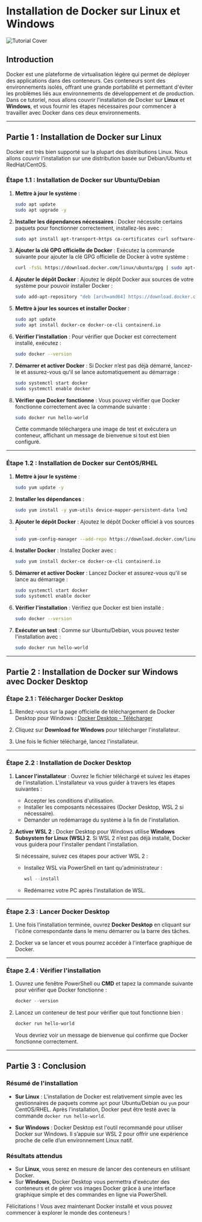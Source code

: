 # Installation de Docker sur Linux et Windows

![Tutorial Cover](assets/docker-installation.jpg)

## Introduction

Docker est une plateforme de virtualisation légère qui permet de déployer des applications dans des conteneurs. Ces conteneurs sont des environnements isolés, offrant une grande portabilité et permettant d'éviter les problèmes liés aux environnements de développement et de production. Dans ce tutoriel, nous allons couvrir l'installation de Docker sur **Linux** et **Windows**, et vous fournir les étapes nécessaires pour commencer à travailler avec Docker dans ces deux environnements.

---

## Partie 1 : Installation de Docker sur Linux

Docker est très bien supporté sur la plupart des distributions Linux. Nous allons couvrir l'installation sur une distribution basée sur Debian/Ubuntu et RedHat/CentOS.

### Étape 1.1 : Installation de Docker sur Ubuntu/Debian

1. **Mettre à jour le système** :
   ```bash
   sudo apt update
   sudo apt upgrade -y
   ```

2. **Installer les dépendances nécessaires** :
   Docker nécessite certains paquets pour fonctionner correctement, installez-les avec :
   ```bash
   sudo apt install apt-transport-https ca-certificates curl software-properties-common
   ```

3. **Ajouter la clé GPG officielle de Docker** :
   Exécutez la commande suivante pour ajouter la clé GPG officielle de Docker à votre système :
   ```bash
   curl -fsSL https://download.docker.com/linux/ubuntu/gpg | sudo apt-key add -
   ```

4. **Ajouter le dépôt Docker** :
   Ajoutez le dépôt Docker aux sources de votre système pour pouvoir installer Docker :
   ```bash
   sudo add-apt-repository "deb [arch=amd64] https://download.docker.com/linux/ubuntu $(lsb_release -cs) stable"
   ```

5. **Mettre à jour les sources et installer Docker** :
   ```bash
   sudo apt update
   sudo apt install docker-ce docker-ce-cli containerd.io
   ```

6. **Vérifier l'installation** :
   Pour vérifier que Docker est correctement installé, exécutez :
   ```bash
   sudo docker --version
   ```

7. **Démarrer et activer Docker** :
   Si Docker n’est pas déjà démarré, lancez-le et assurez-vous qu'il se lance automatiquement au démarrage :
   ```bash
   sudo systemctl start docker
   sudo systemctl enable docker
   ```

8. **Vérifier que Docker fonctionne** :
   Vous pouvez vérifier que Docker fonctionne correctement avec la commande suivante :
   ```bash
   sudo docker run hello-world
   ```

   Cette commande téléchargera une image de test et exécutera un conteneur, affichant un message de bienvenue si tout est bien configuré.

---

### Étape 1.2 : Installation de Docker sur CentOS/RHEL

1. **Mettre à jour le système** :
   ```bash
   sudo yum update -y
   ```

2. **Installer les dépendances** :
   ```bash
   sudo yum install -y yum-utils device-mapper-persistent-data lvm2
   ```

3. **Ajouter le dépôt Docker** :
   Ajoutez le dépôt Docker officiel à vos sources :
   ```bash
   sudo yum-config-manager --add-repo https://download.docker.com/linux/centos/docker-ce.repo
   ```

4. **Installer Docker** :
   Installez Docker avec :
   ```bash
   sudo yum install docker-ce docker-ce-cli containerd.io
   ```

5. **Démarrer et activer Docker** :
   Lancez Docker et assurez-vous qu'il se lance au démarrage :
   ```bash
   sudo systemctl start docker
   sudo systemctl enable docker
   ```

6. **Vérifier l'installation** :
   Vérifiez que Docker est bien installé :
   ```bash
   sudo docker --version
   ```

7. **Exécuter un test** :
   Comme sur Ubuntu/Debian, vous pouvez tester l'installation avec :
   ```bash
   sudo docker run hello-world
   ```

---

## Partie 2 : Installation de Docker sur Windows avec Docker Desktop

### Étape 2.1 : Télécharger Docker Desktop

1. Rendez-vous sur la page officielle de téléchargement de Docker Desktop pour Windows :
   [Docker Desktop - Télécharger](https://www.docker.com/products/docker-desktop)

2. Cliquez sur **Download for Windows** pour télécharger l'installateur.

3. Une fois le fichier téléchargé, lancez l'installateur.

---

### Étape 2.2 : Installation de Docker Desktop

1. **Lancer l'installateur** :
   Ouvrez le fichier téléchargé et suivez les étapes de l'installation. L'installateur va vous guider à travers les étapes suivantes :
   - Accepter les conditions d'utilisation.
   - Installer les composants nécessaires (Docker Desktop, WSL 2 si nécessaire).
   - Demander un redémarrage du système à la fin de l'installation.

2. **Activer WSL 2** :
   Docker Desktop pour Windows utilise **Windows Subsystem for Linux (WSL) 2**. Si WSL 2 n’est pas déjà installé, Docker vous guidera pour l’installer pendant l'installation.

   Si nécessaire, suivez ces étapes pour activer WSL 2 :
   - Installez WSL via PowerShell en tant qu'administrateur :
     ```powershell
     wsl --install
     ```
   - Redémarrez votre PC après l’installation de WSL.

---

### Étape 2.3 : Lancer Docker Desktop

1. Une fois l'installation terminée, ouvrez **Docker Desktop** en cliquant sur l'icône correspondante dans le menu démarrer ou la barre des tâches.

2. Docker va se lancer et vous pourrez accéder à l'interface graphique de Docker.

---

### Étape 2.4 : Vérifier l'installation

1. Ouvrez une fenêtre PowerShell ou **CMD** et tapez la commande suivante pour vérifier que Docker fonctionne :
   ```powershell
   docker --version
   ```

2. Lancez un conteneur de test pour vérifier que tout fonctionne bien :
   ```powershell
   docker run hello-world
   ```

   Vous devriez voir un message de bienvenue qui confirme que Docker fonctionne correctement.

---

## Partie 3 : Conclusion

### Résumé de l'installation

- **Sur Linux** : L'installation de Docker est relativement simple avec les gestionnaires de paquets comme `apt` pour Ubuntu/Debian ou `yum` pour CentOS/RHEL. Après l'installation, Docker peut être testé avec la commande `docker run hello-world`.
  
- **Sur Windows** : Docker Desktop est l'outil recommandé pour utiliser Docker sur Windows. Il s’appuie sur WSL 2 pour offrir une expérience proche de celle d’un environnement Linux natif.

### Résultats attendus

- Sur **Linux**, vous serez en mesure de lancer des conteneurs en utilisant Docker.
- Sur **Windows**, Docker Desktop vous permettra d'exécuter des conteneurs et de gérer vos images Docker grâce à une interface graphique simple et des commandes en ligne via PowerShell.

Félicitations ! Vous avez maintenant Docker installé et vous pouvez commencer à explorer le monde des conteneurs !
